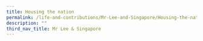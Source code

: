 ```yaml
---
title: Housing the nation
permalink: /life-and-contributions/Mr-Lee-and-Singapore/Housing-the-nation
description: ""
third_nav_title: Mr Lee & Singapore
---
```

